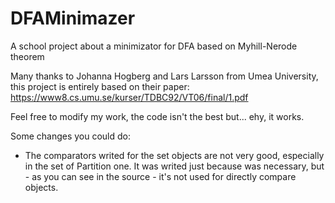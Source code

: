 # DFAMinimazer
A school project about a minimizator for DFA based on Myhill-Nerode theorem

Many thanks to Johanna Hogberg and Lars Larsson from Umea University, this project is entirely based on their paper:
https://www8.cs.umu.se/kurser/TDBC92/VT06/final/1.pdf

Feel free to modify my work, the code isn't the best but... ehy, it works.

Some changes you could do:
- The comparators writed for the set objects are not very good, especially in the set of Partition one. 
It was writed just because was necessary, but - as you can see in the source - it's not used for directly compare objects.
